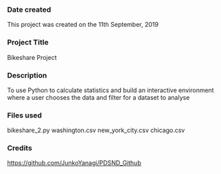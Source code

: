 ### Date created
This project was created on the 11th September, 2019

### Project Title
Bikeshare Project

### Description
To use Python to calculate statistics and build an interactive environment where a user chooses the data and filter for a dataset to analyse

### Files used
bikeshare_2.py
washington.csv
new_york_city.csv
chicago.csv
### Credits
https://github.com/JunkoYanagi/PDSND_Github

